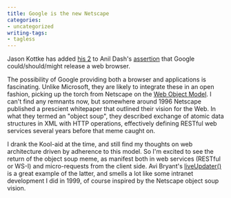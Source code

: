 ```yaml
---
title: Google is the new Netscape
categories:
- uncategorized
writing-tags:
- tagless
---
```


Jason Kottke has added [his 2][1] to Anil Dash's [assertion][2] that Google could/should/might release a web browser.

   [1]: http://www.kottke.org/04/09/more-google-browser
   [2]: http://www.dashes.com/anil/2003/07/15/upon_the_demise

The possibility of Google providing both a browser and applications is fascinating.  Unlike Microsoft, they are likely to integrate these in an open fashion, picking up the torch from Netscape on the [Web Object Model][3].  I can't find any remnants now, but somewhere around 1996 Netscape published a prescient whitepaper that outlined their vision for the Web.  In what they termed an "object soup", they described exchange of atomic data structures in XML with HTTP operations, effectively defining RESTful web services several years before that meme caught on.

   [3]: http://www.objs.com/OSA/wom.htm

I drank the Kool-aid at the time, and still find my thoughts on web architecture driven by adherence to this model.  So I'm excited to see the return of the object soup meme, as manifest both in web services (RESTful or WS-I) and micro-requests from the client side.  Avi Bryant's [liveUpdater()][4] is a great example of the latter, and smells a lot like some intranet development I did in 1999, of course inspired by the Netscape object soup vision.

   [4]: http://www.cincomsmalltalk.com/userblogs/avi/blogView?showComments=true&entry=3268075684
